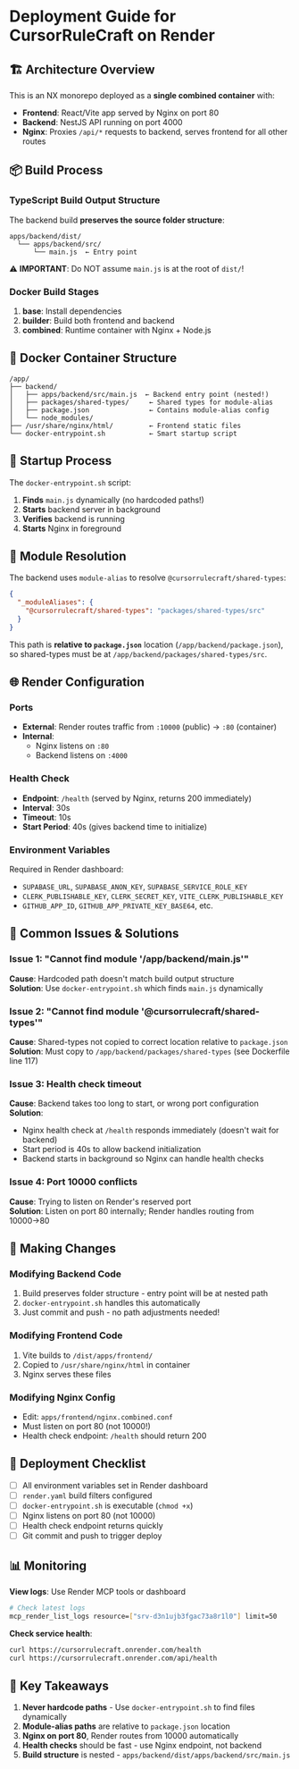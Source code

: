 # Deployment Guide for CursorRuleCraft on Render

## 🏗️ Architecture Overview

This is an NX monorepo deployed as a **single combined container** with:
- **Frontend**: React/Vite app served by Nginx on port 80
- **Backend**: NestJS API running on port 4000
- **Nginx**: Proxies `/api/*` requests to backend, serves frontend for all other routes

## 📦 Build Process

### TypeScript Build Output Structure
The backend build **preserves the source folder structure**:
```
apps/backend/dist/
  └── apps/backend/src/
      └── main.js  ← Entry point
```

⚠️ **IMPORTANT**: Do NOT assume `main.js` is at the root of `dist/`!

### Docker Build Stages
1. **base**: Install dependencies
2. **builder**: Build both frontend and backend
3. **combined**: Runtime container with Nginx + Node.js

## 🐋 Docker Container Structure

```
/app/
├── backend/
│   ├── apps/backend/src/main.js  ← Backend entry point (nested!)
│   ├── packages/shared-types/     ← Shared types for module-alias
│   ├── package.json               ← Contains module-alias config
│   └── node_modules/
├── /usr/share/nginx/html/         ← Frontend static files
└── docker-entrypoint.sh           ← Smart startup script
```

## 🚀 Startup Process

The `docker-entrypoint.sh` script:
1. **Finds** `main.js` dynamically (no hardcoded paths!)
2. **Starts** backend server in background
3. **Verifies** backend is running
4. **Starts** Nginx in foreground

## 🔧 Module Resolution

The backend uses `module-alias` to resolve `@cursorrulecraft/shared-types`:

```json
{
  "_moduleAliases": {
    "@cursorrulecraft/shared-types": "packages/shared-types/src"
  }
}
```

This path is **relative to `package.json`** location (`/app/backend/package.json`), so shared-types must be at `/app/backend/packages/shared-types/src`.

## 🌐 Render Configuration

### Ports
- **External**: Render routes traffic from `:10000` (public) → `:80` (container)
- **Internal**: 
  - Nginx listens on `:80`
  - Backend listens on `:4000`

### Health Check
- **Endpoint**: `/health` (served by Nginx, returns 200 immediately)
- **Interval**: 30s
- **Timeout**: 10s
- **Start Period**: 40s (gives backend time to initialize)

### Environment Variables
Required in Render dashboard:
- `SUPABASE_URL`, `SUPABASE_ANON_KEY`, `SUPABASE_SERVICE_ROLE_KEY`
- `CLERK_PUBLISHABLE_KEY`, `CLERK_SECRET_KEY`, `VITE_CLERK_PUBLISHABLE_KEY`
- `GITHUB_APP_ID`, `GITHUB_APP_PRIVATE_KEY_BASE64`, etc.

## 🐛 Common Issues & Solutions

### Issue 1: "Cannot find module '/app/backend/main.js'"
**Cause**: Hardcoded path doesn't match build output structure  
**Solution**: Use `docker-entrypoint.sh` which finds `main.js` dynamically

### Issue 2: "Cannot find module '@cursorrulecraft/shared-types'"
**Cause**: Shared-types not copied to correct location relative to `package.json`  
**Solution**: Must copy to `/app/backend/packages/shared-types` (see Dockerfile line 117)

### Issue 3: Health check timeout
**Cause**: Backend takes too long to start, or wrong port configuration  
**Solution**: 
- Nginx health check at `/health` responds immediately (doesn't wait for backend)
- Start period is 40s to allow backend initialization
- Backend starts in background so Nginx can handle health checks

### Issue 4: Port 10000 conflicts
**Cause**: Trying to listen on Render's reserved port  
**Solution**: Listen on port 80 internally; Render handles routing from 10000→80

## 📝 Making Changes

### Modifying Backend Code
1. Build preserves folder structure - entry point will be at nested path
2. `docker-entrypoint.sh` handles this automatically
3. Just commit and push - no path adjustments needed!

### Modifying Frontend Code
1. Vite builds to `/dist/apps/frontend/`
2. Copied to `/usr/share/nginx/html` in container
3. Nginx serves these files

### Modifying Nginx Config
- Edit: `apps/frontend/nginx.combined.conf`
- Must listen on port 80 (not 10000!)
- Health check endpoint: `/health` should return 200

## 🚢 Deployment Checklist

- [ ] All environment variables set in Render dashboard
- [ ] `render.yaml` build filters configured
- [ ] `docker-entrypoint.sh` is executable (`chmod +x`)
- [ ] Nginx listens on port 80 (not 10000)
- [ ] Health check endpoint returns quickly
- [ ] Git commit and push to trigger deploy

## 📊 Monitoring

**View logs**: Use Render MCP tools or dashboard
```bash
# Check latest logs
mcp_render_list_logs resource=["srv-d3n1ujb3fgac73a8r1l0"] limit=50
```

**Check service health**:
```bash
curl https://cursorrulecraft.onrender.com/health
curl https://cursorrulecraft.onrender.com/api/health
```

## 🎯 Key Takeaways

1. **Never hardcode paths** - Use `docker-entrypoint.sh` to find files dynamically
2. **Module-alias paths** are relative to `package.json` location
3. **Nginx on port 80**, Render routes from 10000 automatically
4. **Health checks** should be fast - use Nginx endpoint, not backend
5. **Build structure** is nested - `apps/backend/dist/apps/backend/src/main.js`

